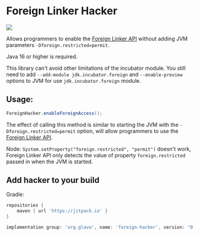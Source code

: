 # Foreign Linker Hacker

[![](https://jitpack.io/v/Glavo/foreign-hacker.svg)](https://jitpack.io/#Glavo/foreign-hacker)

Allows programmers to enable the [Foreign Linker API](https://openjdk.java.net/jeps/389) without adding JVM parameters `-Dforeign.restricted=permit`.

Java 16 or higher is required. 

This library can't avoid other limitations of the incubator module. 
You still need to add `--add-module jdk.incubator.foreign` and  `--enable-preview` options to JVM for use `jdk.incubator.foreign` module.

## Usage: 

```java 
ForeignHacker.enableForeignAccess();
```

The effect of calling this method is similar to starting the JVM with the ``-Dforeign.restricted=permit`` option,
will allow programmers to use the [Foreign Linker API](https://openjdk.java.net/jeps/389).

Node: `System.setProperty("foreign.restricted", "permit")` doesn't work,
Foreign Linker API only detects the value of property `foreign.restricted` passed in when the JVM is started.

## Add hacker to your build

Gradle:
```groovy
repositories {
    maven { url 'https://jitpack.io' }
}

implementation group: 'org.glavo', name: 'foreign-hacker', version: "0.1.1"
```